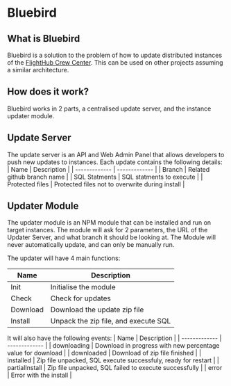 # Bluebird

## What is Bluebird
Bluebird is a solution to the problem of how to update distributed instances of the [FlightHub Crew Center](https://github.com/vacenter/vacenter). This can be used on other projects assuming a similar architecture.

## How does it work?
Bluebird works in 2 parts, a centralised update server, and the instance updater module.

## Update Server
The update server is an API and Web Admin Panel that allows developers to push new updates to instances. Each update contains the following details:
| Name | Description |
| ------------- | ------------- |
| Branch  | Related github branch name  |
| SQL Statments | SQL statments to execute |
| Protected files | Protected files not to overwrite during install |

## Updater Module
The updater module is an NPM module that can be installed and run on target instances. The module will ask for 2 parameters, the URL of the Updater Server, and what branch it should be looking at. The Module will never automatically update, and can only be manually run.

The updater will have 4 main functions:

| Name | Description |
| ------------- | ------------- |
| Init  | Initialise the module  |
| Check | Check for updates |
| Download | Download the update zip file |
| Install | Unpack the zip file, and execute SQL |

It will also have the following events:
| Name | Description |
| ------------- | ------------- |
| downloading  | Download in progress with new percentage value for download  |
| downloaded | Download of zip file finished |
| installed | Zip file unpacked, SQL execute successfuly, ready for restart |
| partialInstall | Zip file unpacked, SQL failed to execute successfully |
| error | Error with the install |
